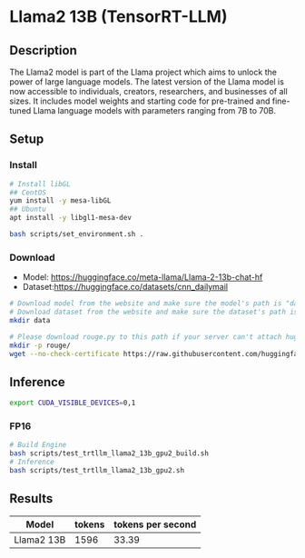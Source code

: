 # Llama2 13B (TensorRT-LLM)

## Description

The Llama2 model is part of the Llama project which aims to unlock the power of large language models. The latest
version of the Llama model is now accessible to individuals, creators, researchers, and businesses of all sizes. It
includes model weights and starting code for pre-trained and fine-tuned Llama language models with parameters ranging
from 7B to 70B.

## Setup

### Install

```bash
# Install libGL
## CentOS
yum install -y mesa-libGL
## Ubuntu
apt install -y libgl1-mesa-dev

bash scripts/set_environment.sh .
```

### Download

- Model: <https://huggingface.co/meta-llama/Llama-2-13b-chat-hf>
- Dataset:<https://huggingface.co/datasets/cnn_dailymail>

```bash
# Download model from the website and make sure the model's path is "data/llama2-13b-chat"
# Download dataset from the website and make sure the dataset's path is "data/datasets_cnn_dailymail"
mkdir data

# Please download rouge.py to this path if your server can't attach huggingface.co.
mkdir -p rouge/
wget --no-check-certificate https://raw.githubusercontent.com/huggingface/evaluate/main/metrics/rouge/rouge.py -P rouge
```

## Inference

```bash
export CUDA_VISIBLE_DEVICES=0,1

```

### FP16

```bash
# Build Engine
bash scripts/test_trtllm_llama2_13b_gpu2_build.sh
# Inference
bash scripts/test_trtllm_llama2_13b_gpu2.sh
```

## Results

| Model      | tokens | tokens per second |
| ---------- | ------ | ----------------- |
| Llama2 13B | 1596   | 33.39             |
